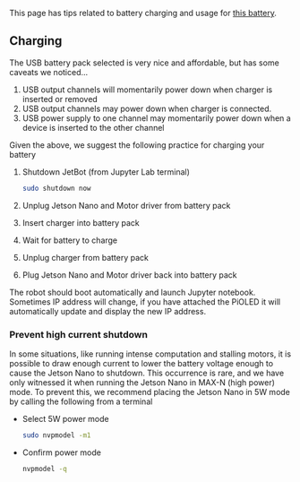 This page has tips related to battery charging and usage for [this battery](https://amzn.to/2WRcIUe).

## Charging

The USB battery pack selected is very nice and affordable, but has some caveats we noticed...

1. USB output channels will momentarily power down when charger is inserted or removed
2. USB output channels may power down when charger is connected.
3. USB power supply to one channel may momentarily power down when a device is inserted to the other channel

Given the above, we suggest the following practice for charging your battery

1. Shutdown JetBot (from Jupyter Lab terminal)

    ```bash
    sudo shutdown now
    ```
2. Unplug Jetson Nano and Motor driver from battery pack
3. Insert charger into battery pack
4. Wait for battery to charge
5. Unplug charger from battery pack
6. Plug Jetson Nano and Motor driver back into battery pack

The robot should boot automatically and launch Jupyter notebook.  Sometimes IP address will change, if you have attached the PiOLED it will automatically update and display the new IP address.

### Prevent high current shutdown


In some situations, like running intense computation and stalling motors, it is possible to draw enough current to lower
the battery voltage enough to cause the Jetson Nano to shutdown.  This occurrence is rare, and we have only witnessed
it when running the Jetson Nano in MAX-N (high power) mode.  To prevent this, we recommend placing the Jetson Nano in
5W mode by calling the following from a terminal

* Select 5W power mode 
    ```bash
    sudo nvpmodel -m1
    ```
* Confirm power mode
    ```bash
    nvpmodel -q
    ```